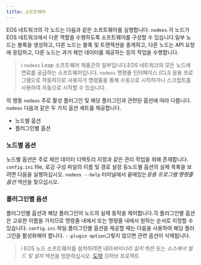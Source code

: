 ```yaml
---
title: 소프트웨어
---
```


EOS 네트워크의 각 노드는 다음과 같은 소프트웨어를 실행합니다. `nodeos`.각 노드가 EOS 네트워크에서 다른 역할을 수행하도록 소프트웨어를 구성할 수 있습니다.일부 노드는 블록을 생성하고, 다른 노드는 블록 및 트랜잭션을 중계하고, 다른 노드는 API 요청에 응답하고, 다른 노드는 과거 체인 데이터를 제공하는 등의 작업을 수행합니다.

>i `nodeos` Leap 소프트웨어 제품군의 일부입니다.EOS 네트워크의 모든 노드에 연료를 공급하는 소프트웨어입니다. `nodeos` 명령줄 인터페이스 (CLI) 응용 프로그램으로 작동하므로 사용자가 명령줄을 통해 수동으로 시작하거나 스크립트를 사용하여 자동으로 시작할 수 있습니다.

의 행동 `nodeos` 주로 활성 플러그인 및 해당 플러그인과 관련된 옵션에 따라 다릅니다. `nodeos` 다음과 같은 두 가지 옵션 세트를 제공합니다.

* 노드별 옵션
* 플러그인별 옵션

### 노드별 옵션

노드별 옵션은 주로 체인 데이터 디렉토리 지정과 같은 관리 작업을 위해 존재합니다. `config.ini` file, 로깅 구성 파일의 이름 및 경로 설정 등노드별 옵션의 실제 목록을 보려면 다음을 실행하십시오. `nodeos --help` 터미널에서 끝에있는*응용 프로그램 명령줄 옵션* 섹션을 찾으십시오.

### 플러그인별 옵션

플러그인별 옵션과 해당 플러그인이 노드의 실제 동작을 제어합니다.각 플러그인별 옵션은 고유한 이름을 가지므로 명령줄 내에서 또는 명령줄 내에서 원하는 순서로 지정할 수 있습니다. `config.ini` 파일.플러그인별 옵션을 제공할 때는 다음을 사용하여 해당 플러그인을 활성화해야 합니다. `--plugin option`그렇지 않으면 관련 옵션이 삭제됩니다.

>i EOS 노드 소프트웨어를 설치하려면 내의*바이너리 설치* 섹션 또는 *소스에서 빌드 및 설치* 섹션을 방문하십시오. [도약](https://github.com/AntelopeIO/leap/blob/release/4.0/README.md) 깃허브 프로젝트
